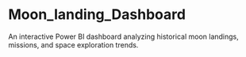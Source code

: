 # Moon_landing_Dashboard
An interactive Power BI dashboard analyzing historical moon landings, missions, and space exploration trends.
